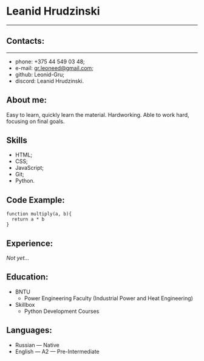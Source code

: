 # Leanid Hrudzinski
***
## Contacts:
***
* phone: +375 44 549 03 48;
* e-mail: gr.leoneed@gmail.com;
* github: Leonid-Gru;
* discord: Leanid Hrudzinski.
## About me:
Easy to learn, quickly learn the material. Hardworking. Able to work hard, focusing on final goals.
## Skills
* HTML;
* CSS;
* JavaScript;
* Git;
* Python.
## Code Example:
```
function multiply(a, b){
  return a * b
}
```
## Experience:
*Not yet...*
## Education:
* BNTU 
    + Power Engineering Faculty (Industrial Power and Heat Engineering)
* Skillbox
    + Python Development Courses

## Languages:
* Russian — Native
* English — A2 — Pre-Intermediate
